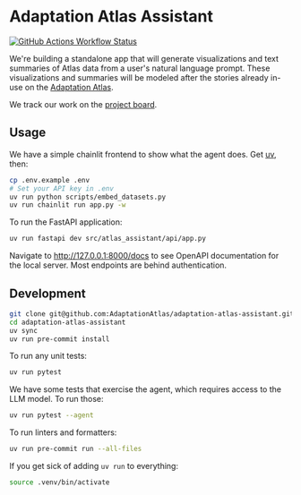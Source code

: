# Adaptation Atlas Assistant

[![GitHub Actions Workflow Status](https://img.shields.io/github/actions/workflow/status/AdaptationAtlas/adaptation-atlas-assistant/ci.yaml?style=for-the-badge)](https://github.com/AdaptationAtlas/adaptation-atlas-assistant/actions/workflows/ci.yaml)

We're building a standalone app that will generate visualizations and text summaries of Atlas data from a user's natural language prompt.
These visualizations and summaries will be modeled after the stories already in-use on the [Adaptation Atlas](https://adaptationatlas.cgiar.org/).

We track our work on the [project board](https://github.com/orgs/developmentseed/projects/158).

## Usage

We have a simple chainlit frontend to show what the agent does.
Get [uv](https://docs.astral.sh/uv/getting-started/installation/), then:

```sh
cp .env.example .env
# Set your API key in .env
uv run python scripts/embed_datasets.py
uv run chainlit run app.py -w
```

To run the FastAPI application:

```sh
uv run fastapi dev src/atlas_assistant/api/app.py
```

Navigate to http://127.0.0.1:8000/docs to see OpenAPI documentation for the local server.
Most endpoints are behind authentication.

## Development

```sh
git clone git@github.com:AdaptationAtlas/adaptation-atlas-assistant.git
cd adaptation-atlas-assistant
uv sync
uv run pre-commit install
```

To run any unit tests:

```sh
uv run pytest
```

We have some tests that exercise the agent, which requires access to the LLM model.
To run those:

```sh
uv run pytest --agent
```

To run linters and formatters:

```sh
uv run pre-commit run --all-files
```

If you get sick of adding `uv run` to everything:

```sh
source .venv/bin/activate
```
